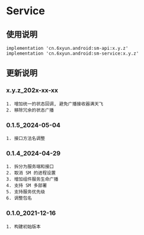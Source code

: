 Service
===

使用说明
---
```
implementation 'cn.6xyun.android:sm-api:x.y.z'
implementation 'cn.6xyun.android:sm-service:x.y.z'
```

更新说明
---
### x.y.z_202x-xx-xx
    1. 增加统一的状态回调, 避免广播接收器满天飞
    2. 移除冗余的状态广播

### 0.1.5_2024-05-04
    1. 接口方法名调整

### 0.1.4_2024-04-29
    1. 拆分为服务端和接口
    2. 取消 SM 的进程设置
    3. 增加组件服务生命广播
    4. 支持 SM 多部署
    5. 支持服务优先级
    6. 调整包名

### 0.1.0_2021-12-16
    1. 构建初始版本